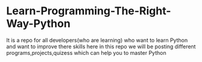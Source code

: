 # Learn-Programming-The-Right-Way-Python
It is a repo for all developers(who are learning) who want to learn Python and want to improve there skills here in this repo we will be posting different programs,projects,quizess which can help you to master Python
